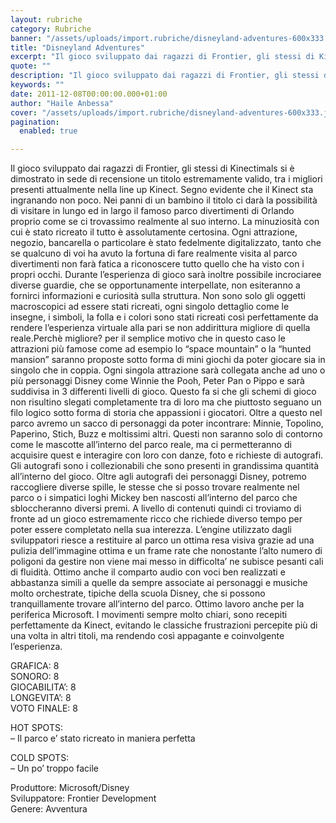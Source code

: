 ```yaml
---
layout: rubriche
category: Rubriche
banner: "/assets/uploads/import.rubriche/disneyland-adventures-600x333.jpg"
title: "Disneyland Adventures"
excerpt: "Il gioco sviluppato dai ragazzi di Frontier, gli stessi di Kinectimals si è dimostrato in sede di recensione un titolo estremamente valido, tra i migliori presenti attualmente nella line up Kinect. Segno evidente che il Kinect sta ingranando non poco. Nei panni di un bambino il titolo ci darà la possibilità di visitare in lungo [&hellip"
quote: ""
description: "Il gioco sviluppato dai ragazzi di Frontier, gli stessi di Kinectimals si è dimostrato in sede di recensione un titolo estremamente valido, tra i migliori presenti attualmente nella line up Kinect. Segno evidente che il Kinect sta ingranando non poco. Nei panni di un bambino il titolo ci darà la possibilità di visitare in lungo [&hellip"
keywords: ""
date: 2011-12-08T00:00:00.000+01:00
author: "Haile Anbessa"
cover: "/assets/uploads/import.rubriche/disneyland-adventures-600x333.jpg"
pagination:
  enabled: true

---
```


Il gioco sviluppato dai ragazzi di Frontier, gli stessi di Kinectimals si è dimostrato in sede di recensione un titolo estremamente valido, tra i migliori presenti attualmente nella line up Kinect. Segno evidente che il Kinect sta ingranando non poco. Nei panni di un bambino il titolo ci darà la possibilità di visitare in lungo ed in largo il famoso parco divertimenti di Orlando proprio come se ci trovassimo realmente al suo interno. La minuziosità con cui è stato ricreato il tutto è assolutamente certosina. Ogni attrazione, negozio, bancarella o particolare è stato fedelmente digitalizzato, tanto che se qualcuno di voi ha avuto la fortuna di fare realmente visita al parco divertimenti non farà fatica a riconoscere tutto quello che ha visto con i propri occhi. Durante l’esperienza di gioco sarà inoltre possibile incrociaree diverse guardie, che se opportunamente interpellate, non esiteranno a fornirci informazioni e curiosità sulla struttura. Non sono solo gli oggetti macroscopici ad essere stati ricreati, ogni singolo dettaglio come le insegne, i simboli, la folla e i colori sono stati ricreati così perfettamente da rendere l’esperienza virtuale alla pari se non addirittura migliore di quella reale.Perchè migliore? per il semplice motivo che in questo caso le attrazioni più famose come ad esempio lo “space mountain” o la “hunted mansion” saranno proposte sotto forma di mini giochi da poter giocare sia in singolo che in coppia. Ogni singola attrazione sarà collegata anche ad uno o più personaggi Disney come Winnie the Pooh, Peter Pan o Pippo e sarà suddivisa in 3 differenti livelli di gioco. Questo fa si che gli schemi di gioco non risultino slegati completamente tra di loro ma che piuttosto seguano un filo logico sotto forma di storia che appassioni i giocatori. Oltre a questo nel parco avremo un sacco di personaggi da poter incontrare: Minnie, Topolino, Paperino, Stich, Buzz e moltissimi altri. Questi non saranno solo di contorno come le mascotte all’interno del parco reale, ma ci permetteranno di acquisire quest e interagire con loro con danze, foto e richieste di autografi. Gli autografi sono i collezionabili che sono presenti in grandissima quantità all’interno del gioco. Oltre agli autografi dei personaggi Disney, potremo raccogliere diverse spille, le stesse che si posso trovare realmente nel parco o i simpatici loghi Mickey ben nascosti all’interno del parco che sbloccheranno diversi premi. A livello di contenuti quindi ci troviamo di fronte ad un gioco estremamente ricco che richiede diverso tempo per poter essere completato nella sua interezza. L’engine utilizzato dagli sviluppatori riesce a restituire al parco un ottima resa visiva grazie ad una pulizia dell’immagine ottima e un frame rate che nonostante l’alto numero di poligoni da gestire non viene mai messo in difficolta’ ne subisce pesanti cali di fluidità. Ottimo anche il comparto audio con voci ben realizzati e abbastanza simili a quelle da sempre associate ai personaggi e musiche molto orchestrate, tipiche della scuola Disney, che si possono tranquillamente trovare all’interno del parco. Ottimo lavoro anche per la periferica Microsoft. I movimenti sempre molto chiari, sono recepiti perfettamente da Kinect, evitando le classiche frustrazioni percepite più di una volta in altri titoli, ma rendendo così appagante e coinvolgente l’esperienza.

GRAFICA: 8  
SONORO: 8  
GIOCABILITA’: 8  
LONGEVITA’: 8  
VOTO FINALE: 8

HOT SPOTS:  
– Il parco e’ stato ricreato in maniera perfetta

COLD SPOTS:  
– Un po’ troppo facile

Produttore: Microsoft/Disney  
Sviluppatore: Frontier Development  
Genere: Avventura